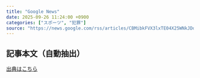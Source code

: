```yaml
---
title: "Google News"
date: 2025-09-26 11:24:00 +0900
categories: ["スポーツ", "犯罪"]
source: "https://news.google.com/rss/articles/CBMibkFVX3lxTE04X25WNkJDdTUyS1VCZGM0bG1WbWF1cHV1V1FYYnlJWjdReU10Vjl6MHNhSjA5eF9ITzNzM1MzV3oxSklHS2JPRkZ5M18ySFI4MlFVbjVBUU9od2hqbk9UNkVuOUZDTzV1Sm5RTnBn?oc=5"
---
```


## 記事本文（自動抽出）
<body class="y0K44d EA71Tc" id="readabilityBody"></body>

[出典はこちら](https://news.google.com/rss/articles/CBMibkFVX3lxTE04X25WNkJDdTUyS1VCZGM0bG1WbWF1cHV1V1FYYnlJWjdReU10Vjl6MHNhSjA5eF9ITzNzM1MzV3oxSklHS2JPRkZ5M18ySFI4MlFVbjVBUU9od2hqbk9UNkVuOUZDTzV1Sm5RTnBn?oc=5)

